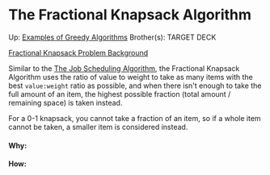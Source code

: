 # The Fractional Knapsack Algorithm

Up: [Examples of Greedy Algorithms](examples_of_greedy_algorithms)
Brother(s):
TARGET DECK

[Fractional Knapsack Problem Background](fractional_knapsack_problem_background)

Similar to the [The Job Scheduling Algorithm](the_job_scheduling_algorithm), the Fractional Knapsack Algorithm uses the ratio of value to weight to take as many items with the best `value:weight` ratio as possible, and when there isn't enough to take the full amount of an item, the highest possible fraction (total amount / remaining space) is taken instead.

For a 0-1 knapsack, you cannot take a fraction of an item, so if a whole item cannot be taken, a smaller item is considered instead.



































#### Why:
#### How:









